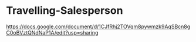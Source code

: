 # Travelling-Salesperson

https://docs.google.com/document/d/1CJfRhj2TOVqm8pywmzk9AqSBcn8gC0oBVztQNdNaP1A/edit?usp=sharing 
